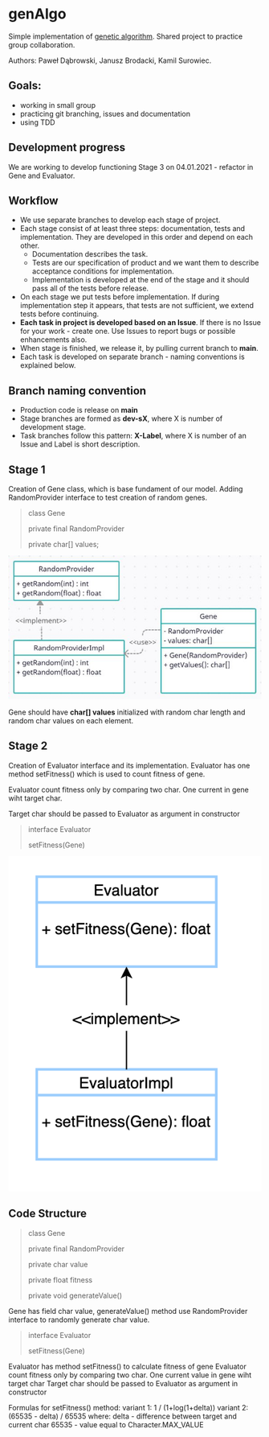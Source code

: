 # genAlgo

<p>Simple implementation of <a href="https://pl.wikipedia.org/wiki/Algorytm_genetyczny" target="_blank">genetic algorithm</a>. Shared project to practice group collaboration.</p>
<p>Authors: Paweł Dąbrowski, Janusz Brodacki, Kamil Surowiec.</p>

## Goals:
<ul><li>working in small group</li>
<li>practicing git branching, issues and documentation</li>
<li>using TDD</li></ul>

## Development progress
<p>We are working to develop functioning Stage 3 on 04.01.2021 - refactor in Gene and Evaluator.</p>

## Workflow
- We use separate branches to develop each stage of project.
- Each stage consist of at least three steps: documentation, tests and implementation. They are developed in this order and depend on each other.
    - Documentation describes the task.
    - Tests are our specification of product and we want them to describe acceptance conditions for implementation.
    - Implementation is developed at the end of the stage and it should pass all of the tests before release.
- On each stage we put tests before implementation. If during implementation step it appears, that tests are not sufficient, we extend tests before continuing.
- <b>Each task in project is developed based on an Issue</b>. If there is no Issue for your work - create one. Use Issues to report bugs or possible enhancements also.
- When stage is finished, we release it, by pulling current branch to <b>main</b>.
- Each task is developed on separate branch - naming conventions is explained below.

## Branch naming convention
- Production code is release on <b>main</b>
- Stage branches are formed as <b>dev-sX</b>, where X is number of development stage.
- Task branches follow this pattern: <b>X-Label</b>, where X is number of an Issue and Label is short description.

## Stage 1
<p>Creation of Gene class, which is base fundament of our model. Adding RandomProvider interface to test creation of random genes.</p>

> class Gene
> 
> private final RandomProvider
> 
> private char[] values;

![Gene class](images/genAlgo-stage1.jpg)
<p>Gene should have <b>char[] values</b> initialized with random char length and random char values on each element.</p>

## Stage 2
<p>Creation of Evaluator interface and its implementation. Evaluator has one method setFitness() which is used to count fitness of gene. </p> 
<p>Evaluator count fitness only by comparing two char. One current in gene wiht target char. </p>
<p>Target char should be passed to Evaluator as argument in constructor </p> 

> interface Evaluator
>
>setFitness(Gene)

![Evaluator interface](images/genAlgo-stage2.png)



## Code Structure

> class Gene
> 
> private final RandomProvider
>
> private char value
>
> private float fitness
>
> private void generateValue()

Gene has field char value, generateValue() method use RandomProvider interface to randomly generate char value.


> interface Evaluator
>
> setFitness(Gene)

Evaluator has method setFitness() to calculate fitness of gene
Evaluator count fitness only by comparing two char. One current value in gene wiht target char
Target char should be passed to Evaluator as argument in constructor

Formulas for setFitness() method:
variant 1:  1 / (1+log(1+delta))
variant 2: (65535 - delta) / 65535
where:
delta - difference between target and current char
65535 - value equal to Character.MAX_VALUE


